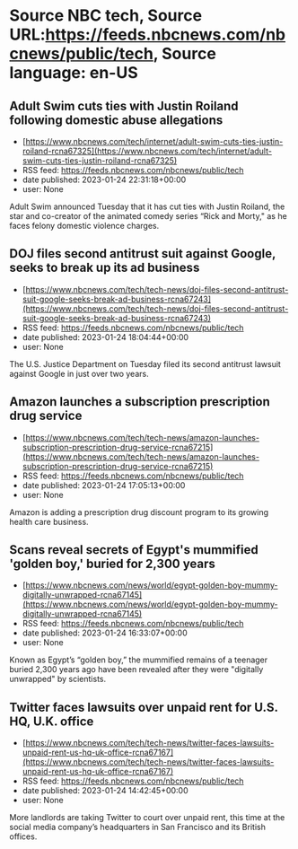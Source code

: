 # Source NBC tech, Source URL:https://feeds.nbcnews.com/nbcnews/public/tech, Source language: en-US

## Adult Swim cuts ties with Justin Roiland following domestic abuse allegations
 - [https://www.nbcnews.com/tech/internet/adult-swim-cuts-ties-justin-roiland-rcna67325](https://www.nbcnews.com/tech/internet/adult-swim-cuts-ties-justin-roiland-rcna67325)
 - RSS feed: https://feeds.nbcnews.com/nbcnews/public/tech
 - date published: 2023-01-24 22:31:18+00:00
 - user: None

Adult Swim announced Tuesday that it has cut ties with Justin Roiland, the star and co-creator of the animated comedy series “Rick and Morty," as he faces felony domestic violence charges.

## DOJ files second antitrust suit against Google, seeks to break up its ad business
 - [https://www.nbcnews.com/tech/tech-news/doj-files-second-antitrust-suit-google-seeks-break-ad-business-rcna67243](https://www.nbcnews.com/tech/tech-news/doj-files-second-antitrust-suit-google-seeks-break-ad-business-rcna67243)
 - RSS feed: https://feeds.nbcnews.com/nbcnews/public/tech
 - date published: 2023-01-24 18:04:44+00:00
 - user: None

The U.S. Justice Department on Tuesday filed its second antitrust lawsuit against Google in just over two years.

## Amazon launches a subscription prescription drug service
 - [https://www.nbcnews.com/tech/tech-news/amazon-launches-subscription-prescription-drug-service-rcna67215](https://www.nbcnews.com/tech/tech-news/amazon-launches-subscription-prescription-drug-service-rcna67215)
 - RSS feed: https://feeds.nbcnews.com/nbcnews/public/tech
 - date published: 2023-01-24 17:05:13+00:00
 - user: None

Amazon is adding a prescription drug discount program to its growing health care business.

## Scans reveal secrets of Egypt's mummified 'golden boy,' buried for 2,300 years
 - [https://www.nbcnews.com/news/world/egypt-golden-boy-mummy-digitally-unwrapped-rcna67145](https://www.nbcnews.com/news/world/egypt-golden-boy-mummy-digitally-unwrapped-rcna67145)
 - RSS feed: https://feeds.nbcnews.com/nbcnews/public/tech
 - date published: 2023-01-24 16:33:07+00:00
 - user: None

Known as Egypt’s “golden boy,” the mummified remains of a teenager buried 2,300 years ago have been revealed after they were "digitally unwrapped" by scientists.

## Twitter faces lawsuits over unpaid rent for U.S. HQ, U.K. office
 - [https://www.nbcnews.com/tech/tech-news/twitter-faces-lawsuits-unpaid-rent-us-hq-uk-office-rcna67167](https://www.nbcnews.com/tech/tech-news/twitter-faces-lawsuits-unpaid-rent-us-hq-uk-office-rcna67167)
 - RSS feed: https://feeds.nbcnews.com/nbcnews/public/tech
 - date published: 2023-01-24 14:42:45+00:00
 - user: None

More landlords are taking Twitter to court over unpaid rent, this time at the social media company’s headquarters in San Francisco and its British offices.
